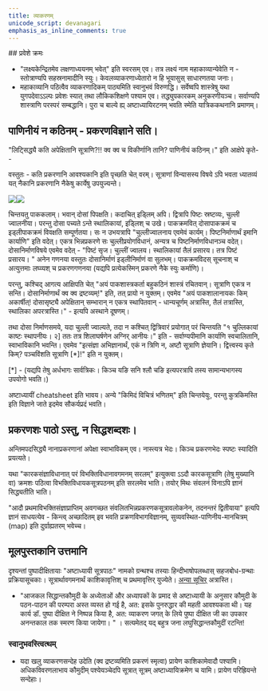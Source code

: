 ```yaml
---
title: व्याकरणम्
unicode_script: devanagari
emphasis_as_inline_comments: true
---
```


##‌ प्रवेशे क्रमः
- "लक्ष्यकेन्द्रितमेव लक्षणाध्ययनम् भवेत्" इति स्वरसम् एव। तत्र लक्ष्यं नाम महाकाव्यान्येवेति न - स्तोत्राण्यपि सहस्रनामादीनि स्युः। केवलव्याकरणाध्येतारो न हि भूयासुस् साधारणतया जनाः।
- महाकाव्यानि पठित्वैव व्याकरणादिकम् पाठ्यमिति स्वानुभवं विरुणद्धि। सर्वेष्वपि शास्त्रेषु यथा युगपदेवाऽऽल्पः प्रवेशः स्यात् तथा लौकिकशिक्षणे पश्याम एव। तद्ध्युपकारकम् अनुकरणीयञ्च। सर्वाण्यपि शास्त्राणि परस्परं सम्बद्धानि। पुरा च बाल्ये ह्य् अष्टाध्यायिरटनम् भवति स्मेति यात्रिककथनानि प्रमाणम्।

## पाणिनीयं न कठिनम् - प्रकरणविज्ञाने सति।

"लिट्सिद्ध्यै कति अपेक्षितानि सूत्राणि?!! क्व क्व च विकीर्णानि तानि? पाणिनीयं कठिनम्।" इति आक्षेपे कृते--

वस्तुतः \- कति प्रकरणानि आवश्यकानि इति पृच्छति चेत् वरम्। सूत्राणां विन्यासस्य विषये ऽपि भवता ध्यातव्यं यत् नैकानि प्रकरणानि नैकेषु कार्येषु उपयुज्यन्ते।

[![](http://upload.wikimedia.org/wikipedia/commons/e/ee/Batterie_de_cuisine.jpg)](http://www.google.com/url?q=http%3A%2F%2Fupload.wikimedia.org%2Fwikipedia%2Fcommons%2Fe%2Fee%2FBatterie_de_cuisine.jpg&sa=D&sntz=1&usg=AFQjCNG4oAuXwAv_K2NDYykFTMQ6QU6E_Q)![](http://upload.wikimedia.org/wikipedia/commons/thumb/a/a4/Dosai_Chutney_Hotel_Saravana_Bhavan.jpg/800px-Dosai_Chutney_Hotel_Saravana_Bhavan.jpg)  

चिन्तयतु पाककलाम्। भवान् दोसां पिपक्षति।​ कदाचित् इड्लिम् अपि। द्वित्रापि पिष्टः स्रष्टव्यः, चुल्ली ज्वालनीया। परन्तु दोसा पच्यते ऽन्ते स्थालिकायां, इड्लिश् च उखे। पाकक्रमवित् दोसापाकक्रमं च इड्लीपाकक्रमं विवक्षति सम्पूर्णतया। सः न उभयत्रापि "चुल्लीज्वालनाय एवमेवं कार्यम्। पिष्टनिर्माणार्थं इमानि कार्याणि" इति वदेत्। एकत्र भिन्नप्रकरणे सः चुल्लीप्रयोगविधानं, अन्यत्र च पिष्टनिर्माणविधानञ्च वदेत्। दोसानिर्माणविषये एवमेव वदेत् \- "पिष्टं सृज। चुल्लीं ज्वालय। स्थालिकायां तैलं प्रसारय। तत्र पिष्टं प्रसारय। " अनेन गणनया वस्तुतः दोसानिर्माणं इड्लीनिर्माणं वा सुलभम्। पाकक्रमविदस् सूचनाश् च अत्युत्तमाः लघ्व्यश् च प्रकरणगणनया (यद्यपि प्रत्येकस्मिन् प्रकरणे नैके स्युः कर्माणि)।

परन्तु, कश्चिद् आगत्य आक्षिपति चेत् "अयं पाकशास्त्रकर्ता बहुकठिनं शास्त्रं रचितवान्। सूत्राणि एकत्र न सन्ति। दोसानिर्माणार्थं क्व क्व द्रष्टव्यम्!" इति, तत् प्रायो न युक्तम्। एवमेव "अयं पाकशालानायकः किम् अकार्षीत्! दोसासृष्ट्यै अपेक्षितान् सम्भारान् न एकत्र स्थापितवान् \- धान्यचूर्णम् अत्रास्ति, तैलं तत्रास्ति, स्थालिका अपरत्रास्ति।" \- इत्यपि अस्थाने दूषणम्।

तथा दोसा निर्माणसमये, यदा चुल्ली ज्वाल्यते, तदा न कश्चित् द्वित्रिवारं प्रयोगात् परं चिन्तयति "१ चुल्लिकायां काष्टः स्थापनीयः। २\] ततः‌ तत्र शिलाघर्षणेन अग्निर् आनीयः।" इति \- सर्वाण्यपीमानि कार्याणि स्वचालितानि, स्वाभाविकानि भवन्ति। एवमेव "इत्संज्ञा अभिज्ञानार्थं, एकं न त्रिणि न, अष्टौ सूत्राणि ज्ञेयानि। द्वित्त्वस्य कृते किम्? पञ्चविंशति सूत्राणि \[*\]!" इति न युक्तम्।

​\[\*\] \- (यद्यपि तेषु अर्धभागः सार्वत्रिकः। किञ्च यङि सनि श्लौ चङि इत्यपरत्रापि तस्य सामान्यभागस्य उपयोगो भवति।)​

  
अष्टाध्यायीं cheatsheet इति भावय। अन्ये "किमिदं विचित्रं भणितम्" इति चिन्तयेयुः, परन्तु कुत्रकिमस्ति इति विज्ञाने जाते इदमेव सौकर्यप्रदं भवति।  
  

## प्रकरणशः पाठो ऽस्तु, न सिद्धशब्दशः।
अन्तिमपदसिद्ध्यै नानाप्रकरणानां अपेक्षा स्वाभाविकम् एव। नास्त्यत्र भेदः। किञ्च प्रकरणभेदः स्पष्टः‌ स्यादिति प्रयत्यते।

यथा "कारकसंज्ञाविधानात् परं विभक्तिविधानावगमनम् सरलम्" इत्युक्त्वा ऽऽदौ कारकसूत्राणि (तेषु मुख्यानि वा) क्रमशः पठित्वा विभक्तिविधायकसूत्रपठनम् इति सरलमेव भाति। तयोर् मिथः संवलनं विनाऽपि ज्ञानं सिद्ध्यतीति भाति।

"आदौ प्रथमाविभक्तिसंज्ञाप्राप्तिम् अवगच्छत संवलितभिन्नप्रकरणकसूत्रावलोकनेन, तदनन्तरं द्वितीयाया" इत्यपि ज्ञानं साधयत्येव - किन्त्व् अच्छादितम् इव भवति प्रक्रणविभागविज्ञानम्, सुव्यवस्थित-पाणिनीय-मानचित्रम् (map) इति दुर्ग्राह्यतरम् भवेच्च।

## मूलपुस्तकानि उत्तमानि

दृश्यन्तां पुष्पादीक्षितायाः "अष्टाध्यायी सूत्रपाठः" नामको ग्रन्थश्च तस्याः हिन्दीभाषोपलब्धास् सहजबोध-ग्रन्थाः प्रक्रियासूचकाः। सूत्रार्थावगमनार्थं काशिकावृत्तिश् च प्रथमावृत्तिर् युज्येते। [अन्या सूचिर्](https://sites.google.com/site/samskrtamsfo/an-ya/vyakaranam) अत्रास्ति।

-  "आजकल सिद्धान्तकौमुदी के अध्येताओं और अध्यापकों के प्रमाद से अष्टाध्यायी के अनुसार कौमुदी के पठन-पाठन की परम्परा अस्त व्यस्त हो गई है, अत: इसके पुनरुद्धार की महती आवश्यकता थी। यह कार्य डॉ. पुष्पा दीक्षित ने निष्पन्न किया है, अत: व्याकरण जगत् के लिये पुष्पा दीक्षित जी का उपकार अनन्तकाल तक स्मरण किया जायेगा। " ।  सत्यमेतद् यद् बहुत्र जना लघुसिद्धान्तकौमुदीं रटन्ति! 

### स्वानुभवस्त्वित्थम्

- यदा खलु व्याकरणसन्देह उदेति (क्व द्रष्टव्यमिति प्रकरणं स्मृत्वा) प्रायेण काशिकामेवादौ पश्यामि। अधिकविवरणलाभाय कौमुदीम् पश्येयञ्चेदपि सूत्रात् सूत्रम् अष्टाध्यायिक्रमेण च यामि। प्रायेण परिह्रियन्ते सन्देहाः।
